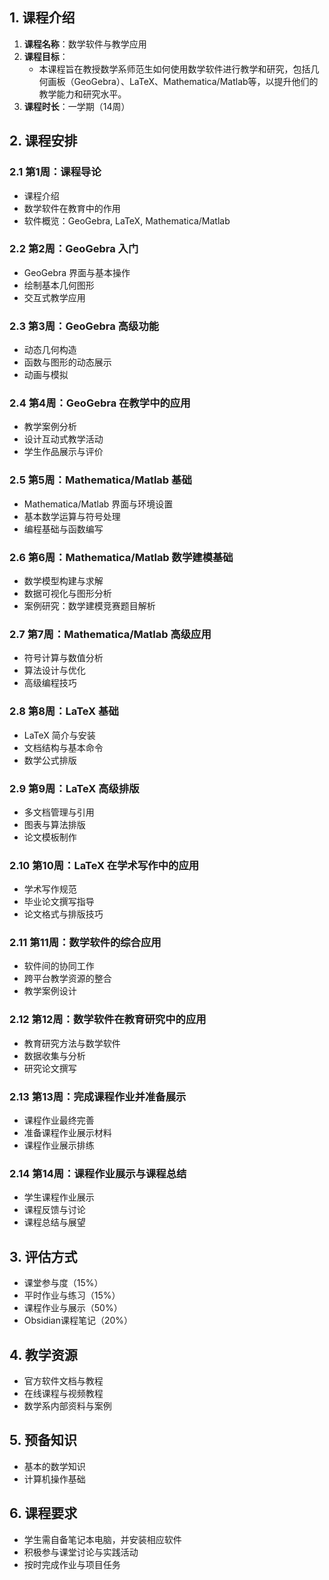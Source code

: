 ## 1. 课程介绍

1. **课程名称**：数学软件与教学应用
2. **课程目标**：
   * 本课程旨在教授数学系师范生如何使用数学软件进行教学和研究，包括几何画板（GeoGebra）、LaTeX、Mathematica/Matlab等，以提升他们的教学能力和研究水平。
3. **课程时长**：一学期（14周）

## 2. 课程安排

### 2.1 第1周：课程导论
* 课程介绍
* 数学软件在教育中的作用
* 软件概览：GeoGebra, LaTeX, Mathematica/Matlab

### 2.2 第2周：GeoGebra 入门
* GeoGebra 界面与基本操作
* 绘制基本几何图形
* 交互式教学应用

### 2.3 第3周：GeoGebra 高级功能
* 动态几何构造
* 函数与图形的动态展示
* 动画与模拟

### 2.4 第4周：GeoGebra 在教学中的应用
* 教学案例分析
* 设计互动式教学活动
* 学生作品展示与评价

### 2.5 第5周：Mathematica/Matlab 基础
* Mathematica/Matlab 界面与环境设置
* 基本数学运算与符号处理
* 编程基础与函数编写

### 2.6 第6周：Mathematica/Matlab 数学建模基础
* 数学模型构建与求解
* 数据可视化与图形分析
* 案例研究：数学建模竞赛题目解析

### 2.7 第7周：Mathematica/Matlab 高级应用
* 符号计算与数值分析
* 算法设计与优化
* 高级编程技巧

### 2.8 第8周：LaTeX 基础
* LaTeX 简介与安装
* 文档结构与基本命令
* 数学公式排版

### 2.9 第9周：LaTeX 高级排版
* 多文档管理与引用
* 图表与算法排版
* 论文模板制作

### 2.10 第10周：LaTeX 在学术写作中的应用
* 学术写作规范
* 毕业论文撰写指导
* 论文格式与排版技巧


### 2.11 第11周：数学软件的综合应用
* 软件间的协同工作
* 跨平台教学资源的整合
* 教学案例设计

### 2.12 第12周：数学软件在教育研究中的应用
* 教育研究方法与数学软件
* 数据收集与分析
* 研究论文撰写

### 2.13 第13周：完成课程作业并准备展示
* 课程作业最终完善
* 准备课程作业展示材料
* 课程作业展示排练

### 2.14 第14周：课程作业展示与课程总结
* 学生课程作业展示
* 课程反馈与讨论
* 课程总结与展望

## 3. 评估方式
* 课堂参与度（15%）
* 平时作业与练习（15%）
* 课程作业与展示（50%）
* Obsidian课程笔记（20%）

## 4. 教学资源
* 官方软件文档与教程
* 在线课程与视频教程
* 数学系内部资料与案例

## 5. 预备知识
* 基本的数学知识
* 计算机操作基础

## 6. 课程要求
* 学生需自备笔记本电脑，并安装相应软件
* 积极参与课堂讨论与实践活动
* 按时完成作业与项目任务
